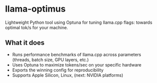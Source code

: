 # llama-optimus
Lightweight Python tool using Optuna for tuning llama.cpp flags: towards optimal tok/s for your machine.  


## What it does

* Runs performance benchmarks of llama.cpp across parameters (threads, batch size, GPU layers, etc.)
* Uses Optuna to maximize tokens/sec on your specific hardware
* Exports the winning config for reproducibility
* Supports Apple Silicon, Linux, (next: NVIDIA platforms)

  
